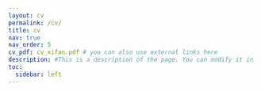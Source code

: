 ```yaml
---
layout: cv
permalink: /cv/
title: cv
nav: true
nav_order: 5
cv_pdf: cv_xifan.pdf # you can also use external links here
description: #This is a description of the page. You can modify it in '_pages/cv.md'. You can also change or remove the top pdf download button.
toc:
  sidebar: left
---
```

